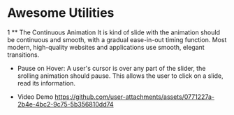 # Awesome Utilities

1 ** The Continuous Animation
It is kind of slide with the animation should be continuous and smooth, with a gradual ease-in-out timing function. Most modern, high-quality websites and applications use smooth, elegant transitions.
- Pause on Hover: A user's cursor is over any part of the slider, the srolling animation should pause. This allows the user to click on a slide, read its information.

- Video Demo
https://github.com/user-attachments/assets/0771227a-2b4e-4bc2-9c75-5b356810dd74

